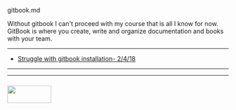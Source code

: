 gitbook.md

Without gitbook I can't proceed with my course that is all I know for now. GitBook is where you create, write and organize documentation and books with your team.

___

* [Struggle with gitbook installation- 2/4/18](https://github.com/1n3ffbl3/study-journal-template/blob/master/PROJECTS/project1.md)

___
___
### <a href="http://elewa.education/blog" target="_blank"><img src="https://user-images.githubusercontent.com/18554853/34921062-506450ae-f97d-11e7-875f-6feeb26ad72d.png" width="100" height="40"/></a>